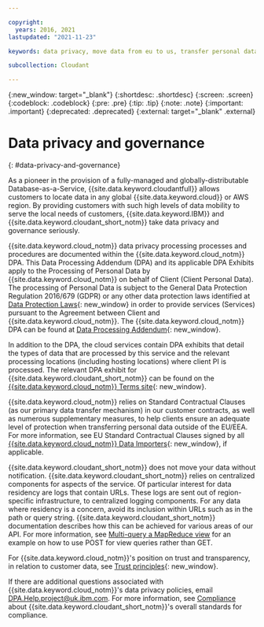 ```yaml
---

copyright:
  years: 2016, 2021
lastupdated: "2021-11-23"

keywords: data privacy, move data from eu to us, transfer personal data outside eu

subcollection: Cloudant

---
```


{:new_window: target="_blank"}
{:shortdesc: .shortdesc}
{:screen: .screen}
{:codeblock: .codeblock}
{:pre: .pre}
{:tip: .tip}
{:note: .note}
{:important: .important}
{:deprecated: .deprecated}
{:external: target="_blank" .external}

# Data privacy and governance
{: #data-privacy-and-governance}

As a pioneer in the provision of a fully-managed and globally-distributable Database-as-a-Service, {{site.data.keyword.cloudantfull}} allows customers to locate data in any global {{site.data.keyword.cloud}} or AWS region. By providing customers with such high levels of data mobility to serve the local needs of customers, {{site.data.keyword.IBM}} and {{site.data.keyword.cloudant_short_notm}} take data privacy and governance seriously.

{{site.data.keyword.cloud_notm}} data privacy processing processes and procedures are documented within the {{site.data.keyword.cloud_notm}} DPA. This Data Processing Addendum (DPA) and its applicable DPA Exhibits apply to the Processing of Personal Data by {{site.data.keyword.cloud_notm}} on behalf of Client (Client Personal Data). The processing of Personal Data is subject to the General Data Protection Regulation 2016/679 (GDPR) or any other data protection laws identified at [Data Protection Laws](http://www.ibm.com/dpa/dpl){: new_window} in order to provide services (Services) pursuant to the Agreement between Client and {{site.data.keyword.cloud_notm}}. The {{site.data.keyword.cloud_notm}} DPA can be found at [Data Processing Addendum](https://www.ibm.com/dpa){: new_window}.

In addition to the DPA, the cloud services contain DPA exhibits that detail the types of data that are processed by this service and the relevant processing locations (including hosting locations) where client PI is processed.  The relevant DPA exhibit for {{site.data.keyword.cloudant_short_notm}} can be found on the [{{site.data.keyword.cloud_notm}} Terms site](https://www.ibm.com/support/customer/csol/contractexplorer/cloud/datasheets/2052E430379B11E58B2CB2A838CE4F20/en){: new_window}.

{{site.data.keyword.cloud_notm}} relies on Standard Contractual Clauses (as our primary data transfer mechanism) in our customer contracts, as well as numerous supplementary measures, to help clients ensure an adequate level of protection when transferring personal data outside of the EU/EEA.  For more information, see EU Standard Contractual Clauses signed by all [{{site.data.keyword.cloud_notm}} Data Importers](https://www.ibm.com/software/sla/sladb.nsf/sla/eumc){: new_window}, if applicable.

{{site.data.keyword.cloudant_short_notm}} does not move your data without notification. {{site.data.keyword.cloudant_short_notm}} relies on centralized components for aspects of the service. Of particular interest for data residency are logs that contain URLs. These logs are sent out of region-specific infrastructure, to centralized logging components. For any data where residency is a concern, avoid its inclusion within URLs such as in the path or query string. {{site.data.keyword.cloudant_short_notm}} documentation describes how this can be achieved for various areas of our API. For more information, see [Multi-query a MapReduce view](/apidocs/cloudant#postviewqueries) for an example on how to use POST for view queries rather than GET.

For {{site.data.keyword.cloud_notm}}'s position on trust and transparency, in relation to customer data, see [Trust principles](https://www.ibm.com/blogs/policy/trust-principles/){: new_window}.

If there are additional questions associated with {{site.data.keyword.cloud_notm}}'s data privacy policies, email DPA.Help.project@uk.ibm.com. For more information, see [Compliance](/docs/Cloudant?topic=Cloudant-compliance) about {{site.data.keyword.cloudant_short_notm}}'s overall standards for compliance.
